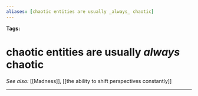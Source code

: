 ```yaml
---
aliases: [chaotic entities are usually _always_ chaotic]
---
```


**Tags:** 
# chaotic entities are usually _always_ chaotic
*See also:* [[Madness]], [[the ability to shift perspectives constantly]]
___
